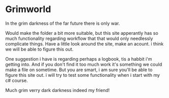 # Grimworld
In the grim darkness of the far future there is only war.

Would make the folder a bit more suitable, but this site apperantly has so much functionality regarding workflow that that would only needlessly complicate things. Have a little look around the site, make an acount. 
i think we will be able to figure this out.

One suggestion i have is regarding perhaps a logbook, tis a habbit i'm getting into. 
And if you don't find it too much work it's something we could make a file on sometime. 
But you are smart, i am sure you'll be able to figure this site out. i will try to test some functionality when i start with my c# course.

Much grim verry dark darkness indeed my friend!

